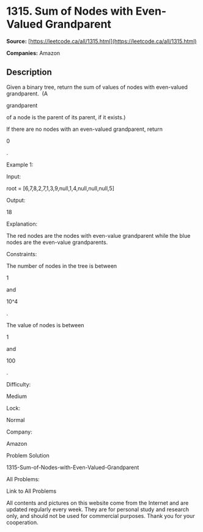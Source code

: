 # 1315. Sum of Nodes with Even-Valued Grandparent

**Source:** [https://leetcode.ca/all/1315.html](https://leetcode.ca/all/1315.html)

**Companies:** Amazon

## Description

Given a binary tree, return the sum of values of nodes with even-valued grandparent. 
            (A

grandparent

of a node is the parent of its parent, if it exists.)

If there are no nodes with an even-valued grandparent, return

0

.

Example 1:

Input:

root = [6,7,8,2,7,1,3,9,null,1,4,null,null,null,5]

Output:

18

Explanation:

The red nodes are the nodes with even-value grandparent while the blue nodes are the even-value grandparents.

Constraints:

The number of nodes in the tree is
                    between

1

and

10^4

.

The value of nodes is between

1

and

100

.

Difficulty:

Medium

Lock:

Normal

Company:

Amazon

Problem Solution

1315-Sum-of-Nodes-with-Even-Valued-Grandparent

All Problems:

Link to All Problems

All contents and pictures on this website come from the Internet and are updated regularly every week. They are for personal study and research only, and should not be used for commercial purposes. Thank you for your cooperation.

